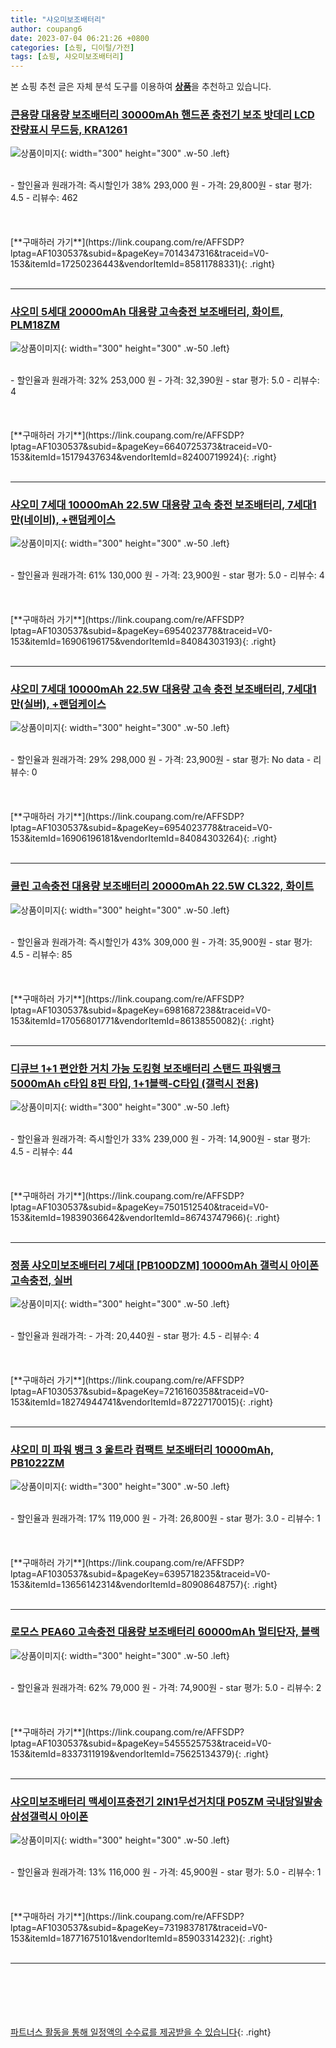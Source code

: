 ```yaml
---
title: "샤오미보조배터리"
author: coupang6
date: 2023-07-04 06:21:26 +0800
categories: [쇼핑, 디이털/가전]
tags: [쇼핑, 샤오미보조배터리]
---
```


본 쇼핑 추천 글은 자체 분석 도구를 이용하여 [**상품**](https://link.coupang.com/a/bao1ui)을 추천하고 있습니다.

### [큰용량 대용량 보조배터리 30000mAh 핸드폰 충전기 보조 밧데리 LCD 잔량표시 무드등, KRA1261](https://link.coupang.com/re/AFFSDP?lptag=AF1030537&subid=&pageKey=7014347316&traceid=V0-153&itemId=17250236443&vendorItemId=85811788331)

![상품이미지](https://thumbnail8.coupangcdn.com/thumbnails/remote/230x230ex/image/vendor_inventory/31e9/d0c2db662458854317addfc2a2fca0b7ce0e9b335953337c36f88593d86c.jpg){: width="300" height="300" .w-50 .left}


<br>
- 할인율과 원래가격: 즉시할인가 38%  293,000   원
- 가격: 29,800원
- star 평가: 4.5
- 리뷰수: 462
<br>
<br>
<br>
<br>
[**구매하러 가기**](https://link.coupang.com/re/AFFSDP?lptag=AF1030537&subid=&pageKey=7014347316&traceid=V0-153&itemId=17250236443&vendorItemId=85811788331){: .right}
<br>
<br>

---

### [샤오미 5세대 20000mAh 대용량 고속충전 보조배터리, 화이트, PLM18ZM](https://link.coupang.com/re/AFFSDP?lptag=AF1030537&subid=&pageKey=6640725373&traceid=V0-153&itemId=15179437634&vendorItemId=82400719924)

![상품이미지](https://thumbnail9.coupangcdn.com/thumbnails/remote/230x230ex/image/retail/images/28157805369251-731d6b32-d460-4070-be9c-ad119ef0d221.jpg){: width="300" height="300" .w-50 .left}


<br>
- 할인율과 원래가격: 32%  253,000   원
- 가격: 32,390원
- star 평가: 5.0
- 리뷰수: 4
<br>
<br>
<br>
<br>
[**구매하러 가기**](https://link.coupang.com/re/AFFSDP?lptag=AF1030537&subid=&pageKey=6640725373&traceid=V0-153&itemId=15179437634&vendorItemId=82400719924){: .right}
<br>
<br>

---

### [샤오미 7세대 10000mAh 22.5W 대용량 고속 충전 보조배터리, 7세대1만(네이비), +랜덤케이스](https://link.coupang.com/re/AFFSDP?lptag=AF1030537&subid=&pageKey=6954023778&traceid=V0-153&itemId=16906196175&vendorItemId=84084303193)

![상품이미지](https://thumbnail6.coupangcdn.com/thumbnails/remote/230x230ex/image/vendor_inventory/c0c9/0d3c8d0f4eea25f178473e2e2bc80dfee7ea4be28c4ac26027cc1426f915.jpg){: width="300" height="300" .w-50 .left}


<br>
- 할인율과 원래가격: 61%  130,000   원
- 가격: 23,900원
- star 평가: 5.0
- 리뷰수: 4
<br>
<br>
<br>
<br>
[**구매하러 가기**](https://link.coupang.com/re/AFFSDP?lptag=AF1030537&subid=&pageKey=6954023778&traceid=V0-153&itemId=16906196175&vendorItemId=84084303193){: .right}
<br>
<br>

---

### [샤오미 7세대 10000mAh 22.5W 대용량 고속 충전 보조배터리, 7세대1만(실버), +랜덤케이스](https://link.coupang.com/re/AFFSDP?lptag=AF1030537&subid=&pageKey=6954023778&traceid=V0-153&itemId=16906196181&vendorItemId=84084303264)

![상품이미지](https://thumbnail6.coupangcdn.com/thumbnails/remote/230x230ex/image/vendor_inventory/de1d/733d422b499839d46167a7a8d5fa493edf2b7bd25422d5031afed899879e.jpg){: width="300" height="300" .w-50 .left}


<br>
- 할인율과 원래가격: 29%  298,000   원
- 가격: 23,900원
- star 평가: No data
- 리뷰수: 0
<br>
<br>
<br>
<br>
[**구매하러 가기**](https://link.coupang.com/re/AFFSDP?lptag=AF1030537&subid=&pageKey=6954023778&traceid=V0-153&itemId=16906196181&vendorItemId=84084303264){: .right}
<br>
<br>

---

### [쿨린 고속충전 대용량 보조배터리 20000mAh 22.5W CL322, 화이트](https://link.coupang.com/re/AFFSDP?lptag=AF1030537&subid=&pageKey=6981687238&traceid=V0-153&itemId=17056801771&vendorItemId=86138550082)

![상품이미지](https://thumbnail9.coupangcdn.com/thumbnails/remote/230x230ex/image/vendor_inventory/1ee1/cb6d2628d17436eec322c0877f6f1ab8699d93b441f598c901fa2f5623f5.jpg){: width="300" height="300" .w-50 .left}


<br>
- 할인율과 원래가격: 즉시할인가 43%  309,000   원
- 가격: 35,900원
- star 평가: 4.5
- 리뷰수: 85
<br>
<br>
<br>
<br>
[**구매하러 가기**](https://link.coupang.com/re/AFFSDP?lptag=AF1030537&subid=&pageKey=6981687238&traceid=V0-153&itemId=17056801771&vendorItemId=86138550082){: .right}
<br>
<br>

---

### [디큐브 1+1 편안한 거치 가능 도킹형 보조배터리 스탠드 파워뱅크 5000mAh c타입 8핀 타입, 1+1블랙-C타입 (갤럭시 전용)](https://link.coupang.com/re/AFFSDP?lptag=AF1030537&subid=&pageKey=7501512540&traceid=V0-153&itemId=19839036642&vendorItemId=86743747966)

![상품이미지](https://thumbnail6.coupangcdn.com/thumbnails/remote/230x230ex/image/vendor_inventory/e03c/83e3fc90e4227060f6c9390878d10571a2430c0952aed877e07fb49a782e.jpg){: width="300" height="300" .w-50 .left}


<br>
- 할인율과 원래가격: 즉시할인가 33%  239,000   원
- 가격: 14,900원
- star 평가: 4.5
- 리뷰수: 44
<br>
<br>
<br>
<br>
[**구매하러 가기**](https://link.coupang.com/re/AFFSDP?lptag=AF1030537&subid=&pageKey=7501512540&traceid=V0-153&itemId=19839036642&vendorItemId=86743747966){: .right}
<br>
<br>

---

### [정품 샤오미보조배터리 7세대 [PB100DZM] 10000mAh 갤럭시 아이폰 고속충전, 실버](https://link.coupang.com/re/AFFSDP?lptag=AF1030537&subid=&pageKey=7216160358&traceid=V0-153&itemId=18274944741&vendorItemId=87227170015)

![상품이미지](https://thumbnail8.coupangcdn.com/thumbnails/remote/230x230ex/image/vendor_inventory/e4ba/f60b7e78a55554c228c93d9493d0f24765e8dea97d8851b9f0d21ba6b655.jpg){: width="300" height="300" .w-50 .left}


<br>
- 할인율과 원래가격: 
- 가격: 20,440원
- star 평가: 4.5
- 리뷰수: 4
<br>
<br>
<br>
<br>
[**구매하러 가기**](https://link.coupang.com/re/AFFSDP?lptag=AF1030537&subid=&pageKey=7216160358&traceid=V0-153&itemId=18274944741&vendorItemId=87227170015){: .right}
<br>
<br>

---

### [샤오미 미 파워 뱅크 3 울트라 컴팩트 보조배터리 10000mAh, PB1022ZM](https://link.coupang.com/re/AFFSDP?lptag=AF1030537&subid=&pageKey=6395718235&traceid=V0-153&itemId=13656142314&vendorItemId=80908648757)

![상품이미지](https://thumbnail9.coupangcdn.com/thumbnails/remote/230x230ex/image/retail/images/728685810312724-ee6bdbed-5719-4705-8ce4-29a97d1da54b.jpg){: width="300" height="300" .w-50 .left}


<br>
- 할인율과 원래가격: 17%  119,000   원
- 가격: 26,800원
- star 평가: 3.0
- 리뷰수: 1
<br>
<br>
<br>
<br>
[**구매하러 가기**](https://link.coupang.com/re/AFFSDP?lptag=AF1030537&subid=&pageKey=6395718235&traceid=V0-153&itemId=13656142314&vendorItemId=80908648757){: .right}
<br>
<br>

---

### [로모스 PEA60 고속충전 대용량 보조배터리 60000mAh 멀티단자, 블랙](https://link.coupang.com/re/AFFSDP?lptag=AF1030537&subid=&pageKey=5455525753&traceid=V0-153&itemId=8337311919&vendorItemId=75625134379)

![상품이미지](https://thumbnail10.coupangcdn.com/thumbnails/remote/230x230ex/image/retail/images/7959239899279278-501bee81-fa6c-4e29-8a4d-b5be69c00a21.png){: width="300" height="300" .w-50 .left}


<br>
- 할인율과 원래가격: 62%  79,000   원
- 가격: 74,900원
- star 평가: 5.0
- 리뷰수: 2
<br>
<br>
<br>
<br>
[**구매하러 가기**](https://link.coupang.com/re/AFFSDP?lptag=AF1030537&subid=&pageKey=5455525753&traceid=V0-153&itemId=8337311919&vendorItemId=75625134379){: .right}
<br>
<br>

---

### [샤오미보조배터리 맥세이프충전기 2IN1무선거치대 P05ZM 국내당일발송 삼성갤럭시 아이폰](https://link.coupang.com/re/AFFSDP?lptag=AF1030537&subid=&pageKey=7319837817&traceid=V0-153&itemId=18771675101&vendorItemId=85903314232)

![상품이미지](https://thumbnail6.coupangcdn.com/thumbnails/remote/230x230ex/image/vendor_inventory/d10d/855c43325862991d296da8c25c1ea1515547b409c509b4a861bcffe3ec4b.jpg){: width="300" height="300" .w-50 .left}


<br>
- 할인율과 원래가격: 13%  116,000   원
- 가격: 45,900원
- star 평가: 5.0
- 리뷰수: 1
<br>
<br>
<br>
<br>
[**구매하러 가기**](https://link.coupang.com/re/AFFSDP?lptag=AF1030537&subid=&pageKey=7319837817&traceid=V0-153&itemId=18771675101&vendorItemId=85903314232){: .right}
<br>
<br>

---
<br><br><br><br><br> [파트너스 활동을 통해 일정액의 수수료를 제공받을 수 있습니다](https://link.coupang.com/a/bao1ui){: .right}